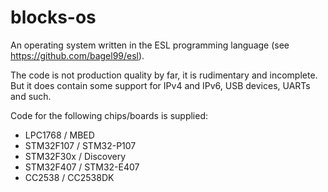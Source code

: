 # blocks-os
An operating system written in the ESL programming language
(see https://github.com/bagel99/esl).

The code is not production quality by far, it is rudimentary and incomplete.
But it does contain some support for IPv4 and IPv6, USB devices, UARTs and such.

Code for the following chips/boards is supplied:
* LPC1768 / MBED
* STM32F107 / STM32-P107
* STM32F30x / Discovery
* STM32F407 / STM32-E407
* CC2538 / CC2538DK 
